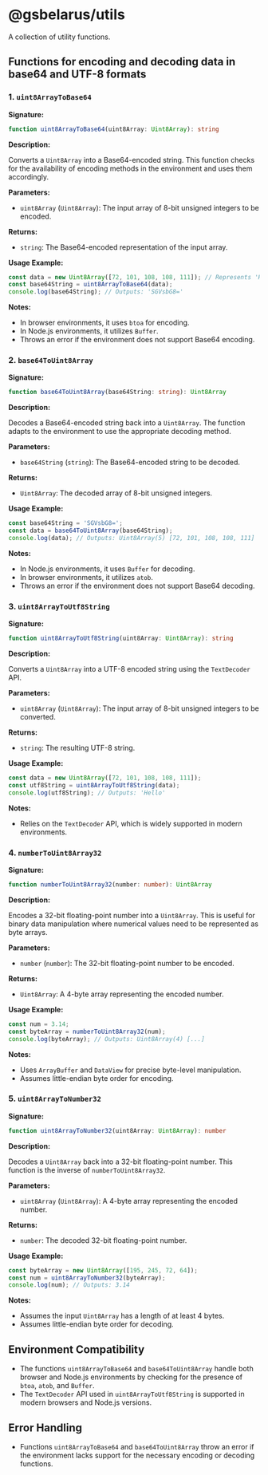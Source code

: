 # @gsbelarus/utils

A collection of utility functions.

## Functions for encoding and decoding data in base64 and UTF-8 formats

### 1. `uint8ArrayToBase64`

**Signature:**

```typescript
function uint8ArrayToBase64(uint8Array: Uint8Array): string
```

**Description:**

Converts a `Uint8Array` into a Base64-encoded string. This function checks for the availability of encoding methods in the environment and uses them accordingly.

**Parameters:**

- `uint8Array` (`Uint8Array`): The input array of 8-bit unsigned integers to be encoded.

**Returns:**

- `string`: The Base64-encoded representation of the input array.

**Usage Example:**

```typescript
const data = new Uint8Array([72, 101, 108, 108, 111]); // Represents 'Hello'
const base64String = uint8ArrayToBase64(data);
console.log(base64String); // Outputs: 'SGVsbG8='
```

**Notes:**

- In browser environments, it uses `btoa` for encoding.
- In Node.js environments, it utilizes `Buffer`.
- Throws an error if the environment does not support Base64 encoding.

### 2. `base64ToUint8Array`

**Signature:**

```typescript
function base64ToUint8Array(base64String: string): Uint8Array
```

**Description:**

Decodes a Base64-encoded string back into a `Uint8Array`. The function adapts to the environment to use the appropriate decoding method.

**Parameters:**

- `base64String` (`string`): The Base64-encoded string to be decoded.

**Returns:**

- `Uint8Array`: The decoded array of 8-bit unsigned integers.

**Usage Example:**

```typescript
const base64String = 'SGVsbG8=';
const data = base64ToUint8Array(base64String);
console.log(data); // Outputs: Uint8Array(5) [72, 101, 108, 108, 111]
```

**Notes:**

- In Node.js environments, it uses `Buffer` for decoding.
- In browser environments, it utilizes `atob`.
- Throws an error if the environment does not support Base64 decoding.

### 3. `uint8ArrayToUtf8String`

**Signature:**

```typescript
function uint8ArrayToUtf8String(uint8Array: Uint8Array): string
```

**Description:**

Converts a `Uint8Array` into a UTF-8 encoded string using the `TextDecoder` API.

**Parameters:**

- `uint8Array` (`Uint8Array`): The input array of 8-bit unsigned integers to be converted.

**Returns:**

- `string`: The resulting UTF-8 string.

**Usage Example:**

```typescript
const data = new Uint8Array([72, 101, 108, 108, 111]);
const utf8String = uint8ArrayToUtf8String(data);
console.log(utf8String); // Outputs: 'Hello'
```

**Notes:**

- Relies on the `TextDecoder` API, which is widely supported in modern environments.

### 4. `numberToUint8Array32`

**Signature:**

```typescript
function numberToUint8Array32(number: number): Uint8Array
```

**Description:**

Encodes a 32-bit floating-point number into a `Uint8Array`. This is useful for binary data manipulation where numerical values need to be represented as byte arrays.

**Parameters:**

- `number` (`number`): The 32-bit floating-point number to be encoded.

**Returns:**

- `Uint8Array`: A 4-byte array representing the encoded number.

**Usage Example:**

```typescript
const num = 3.14;
const byteArray = numberToUint8Array32(num);
console.log(byteArray); // Outputs: Uint8Array(4) [...]
```

**Notes:**

- Uses `ArrayBuffer` and `DataView` for precise byte-level manipulation.
- Assumes little-endian byte order for encoding.

### 5. `uint8ArrayToNumber32`

**Signature:**

```typescript
function uint8ArrayToNumber32(uint8Array: Uint8Array): number
```

**Description:**

Decodes a `Uint8Array` back into a 32-bit floating-point number. This function is the inverse of `numberToUint8Array32`.

**Parameters:**

- `uint8Array` (`Uint8Array`): A 4-byte array representing the encoded number.

**Returns:**

- `number`: The decoded 32-bit floating-point number.

**Usage Example:**

```typescript
const byteArray = new Uint8Array([195, 245, 72, 64]);
const num = uint8ArrayToNumber32(byteArray);
console.log(num); // Outputs: 3.14
```

**Notes:**

- Assumes the input `Uint8Array` has a length of at least 4 bytes.
- Assumes little-endian byte order for decoding.

## Environment Compatibility

- The functions `uint8ArrayToBase64` and `base64ToUint8Array` handle both browser and Node.js environments by checking for the presence of `btoa`, `atob`, and `Buffer`.
- The `TextDecoder` API used in `uint8ArrayToUtf8String` is supported in modern browsers and Node.js versions.

## Error Handling

- Functions `uint8ArrayToBase64` and `base64ToUint8Array` throw an error if the environment lacks support for the necessary encoding or decoding functions.

